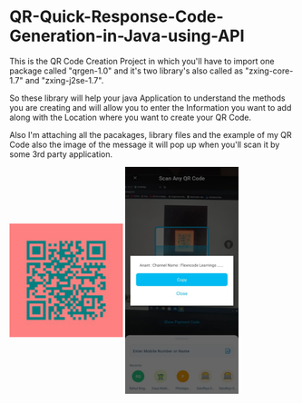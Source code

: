 # QR-Quick-Response-Code-Generation-in-Java-using-API

This is the QR Code Creation Project in which you'll have to import one package called "qrgen-1.0" and it's two library's also called as "zxing-core-1.7" and "zxing-j2se-1.7".

So these library will help your java Application to understand the methods you are creating and will allow you to enter the Information you want to add along with the Location where you want to create your QR Code.


Also I'm attaching all the pacakages, library files and the example of my QR Code also the image of the message it will pop up when you'll scan it by some 3rd party application.


 <img align="center" width="200" height="200" alt="GIF" src="https://raw.githubusercontent.com/anantsaini222/QR-Quick-Response-Code-Generation-in-Java-using-API/main/MyChannel.jpg" />
 
  <img align="center" width="200" height="400" alt="GIF" src="https://raw.githubusercontent.com/anantsaini222/QR-Quick-Response-Code-Generation-in-Java-using-API/main/Scanned_QRCode.jpeg" />
